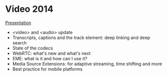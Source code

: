 Video 2014
==========

[Presentation](http://samdutton.github.io/video2014/index.html)


* &lt;video&gt; and &lt;audio&gt; update
* Transcripts, captions and the track element: deep linking and deep search
* State of the codecs
* WebRTC: what's new and what's next
* EME: what is it and how can I use it?
* Media Source Extensions: for adaptive streaming, time shifting and more
* Best practice for mobile platforms
